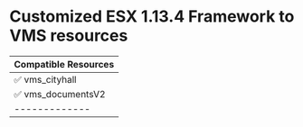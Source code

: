 # Customized ESX 1.13.4 Framework to VMS resources
| Compatible Resources  |
| ------------- |
| ✅ vms_cityhall| 
| ✅ vms_documentsV2| 
| ------------- |
